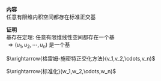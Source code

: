**内容**  
任意有限维内积空间都存在标准正交基  
  
**证明**  
基存在定理: 任意有限维线性空间都存在一个基  
$\Rightarrow(u_1,u_2,\cdots,u_n)$ 是一个基  
  
$\xrightarrow{格雷姆-施密特正交化方法}(v_1,v_2,\cdots,v_n)$  
  
$\xrightarrow{标准化}(w_1,w_2,\cdots,w_n)$  

